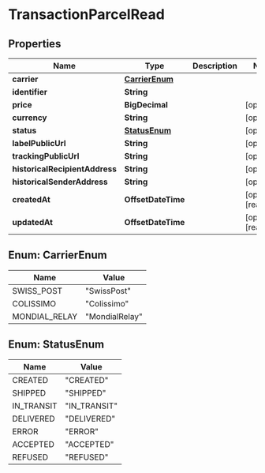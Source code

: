 

# TransactionParcelRead



## Properties

| Name | Type | Description | Notes |
|------------ | ------------- | ------------- | -------------|
|**carrier** | [**CarrierEnum**](#CarrierEnum) |  |  |
|**identifier** | **String** |  |  |
|**price** | **BigDecimal** |  |  [optional] |
|**currency** | **String** |  |  [optional] |
|**status** | [**StatusEnum**](#StatusEnum) |  |  [optional] |
|**labelPublicUrl** | **String** |  |  [optional] |
|**trackingPublicUrl** | **String** |  |  [optional] |
|**historicalRecipientAddress** | **String** |  |  [optional] |
|**historicalSenderAddress** | **String** |  |  [optional] |
|**createdAt** | **OffsetDateTime** |  |  [optional] [readonly] |
|**updatedAt** | **OffsetDateTime** |  |  [optional] [readonly] |



## Enum: CarrierEnum

| Name | Value |
|---- | -----|
| SWISS_POST | &quot;SwissPost&quot; |
| COLISSIMO | &quot;Colissimo&quot; |
| MONDIAL_RELAY | &quot;MondialRelay&quot; |



## Enum: StatusEnum

| Name | Value |
|---- | -----|
| CREATED | &quot;CREATED&quot; |
| SHIPPED | &quot;SHIPPED&quot; |
| IN_TRANSIT | &quot;IN_TRANSIT&quot; |
| DELIVERED | &quot;DELIVERED&quot; |
| ERROR | &quot;ERROR&quot; |
| ACCEPTED | &quot;ACCEPTED&quot; |
| REFUSED | &quot;REFUSED&quot; |



